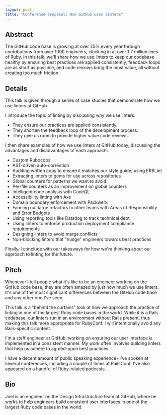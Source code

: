 ```yaml
---
layout: post
title: "Conference proposal: How GitHub uses linters"
---
```


## Abstract

The GitHub code base is growing at over 25% every year through contributions from over 1000 engineers, clocking in at over 1.7 million lines of Ruby. In this talk, we'll share how we use linters to keep our codebase healthy by ensuring best practices are applied consistently, feedback loops are as short as possible, and code reviews bring the most value, all without creating too much friction.

## Details

This talk is given through a series of case studies that demonstrate how we use linters at GitHub.

I introduce the topic of linting by discussing why we use linters:

- They ensure our practices are applied consistently.
- They shorten the feedback loop of the development process.
- They give us room to provide higher value code reviews.

I then share examples of how we use linters at GitHub today, discussing the advantages and disadvantages of each approach:

- Custom Rubocops
- AST-driven auto-correction
- Auditing written copy to ensure it matches our style guide, using ERBLint
- Extracting linters to gems for use across repositories
- Global counters for patterns we want to avoid
- Per-file counters as an improvement on global counters
- Intelligent code analysis with CodeQL
- Accessibility linting with Axe
- Domain boundary enforcement with Packwerk
- Fanning out large refactors to other teams with Areas of Responsibility and Error Budgets
- Using reporting tools like Datadog to track technical debt
- Using linters to enforce production deployment compliance requirements
- Designing linters to avoid merge conflicts
- Non-blocking linters that "nudge" engineers towards best practices

Finally, I conclude with our takeaways for how we're thinking about our approach to linting for the future.

## Pitch

Whenever I tell people what it's like to be an engineer working on the GitHub code base, they are often amazed by just how much we use linters. It's one of the most significant differences between the GitHub code base and any other one I've seen.

This talk is a "behind the curtains" look at how we approach the practice of linting in one of the largest Ruby code bases in the world. While it is a Rails codebase, our linters run in an environment without Rails present, thus making this talk more appropriate for RubyConf. I will intentionally avoid any Rails-specific content.

I'm a staff engineer at GitHub, working on ensuring our user interface is implemented in a consistent manner. My work often involves building linters that help us adhere to agreed-upon best practices.

I have a decent amount of public speaking experience- I've spoken at several conferences, including a couple of times at RailsConf. I've also appeared on a handful of Ruby-related podcasts.

## Bio

Joel is an engineer on the Design Infrastructure team at GitHub, where he works to help engineers build consistent user interfaces in one of the largest Ruby code bases in the world.

